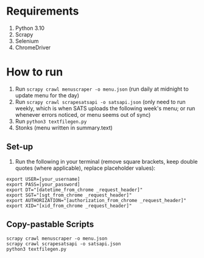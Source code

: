 # Requirements

1. Python 3.10
2. Scrapy
3. Selenium
4. ChromeDriver

# How to run

1. Run `scrapy crawl menuscraper -o menu.json` (run daily at midnight to update menu for the day)
2. Run `scrapy crawl scrapesatsapi -o satsapi.json` (only need to run weekly, which is when SATS uploads the following week's menu; or run whenever errors noticed, or menu seems out of sync)
3. Run `python3 textfilegen.py`
4. Stonks (menu written in summary.text)

## Set-up

1. Run the following in your terminal (remove square brackets, keep double quotes (where applicable), replace placeholder values):

```
export USER=[your_username]
export PASS=[your_password]
export DT="[datetime_from_chrome _request_header]"
export SGT="[sgt_from_chrome _request_header]"
export AUTHORIZATION="[authorization_from_chrome _request_header]"
export XID="[xid_from_chrome _request_header]"
```

## Copy-pastable Scripts

```
scrapy crawl menuscraper -o menu.json
scrapy crawl scrapesatsapi -o satsapi.json
python3 textfilegen.py
```

